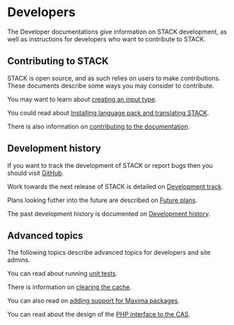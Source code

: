 # Developers

The Developer documentations give information on STACK development, as well as instructions for developers who want to contribute to STACK.

## Contributing to STACK

STACK is open source, and as such relies on users to make contributions. These documents describe some ways you may consider to contribute.

You may want to learn about [creating an input type](Creating_an_input_type.md).

You could read about [Installing language pack and translating STACK](Language_packs.md).

There is also information on [contributing to the documentation](Documentation.md).

## Development history

If you want to track the development of STACK or report bugs then you should visit [GitHub](https://github.com/maths/moodle-qtype_stack).

Work towards the next release of STACK is detailed on [Development track](Development_track.md).

Plans looking futher into the future are described on [Future plans](Future_plans.md).

The past development history is documented on [Development history](Development_history.md).

## Advanced topics

The following topics describe advanced topics for developers and site admins.

You can read about running [unit tests](Unit_tests.md).

There is information on [clearing the cache](Question_state_caching.md).

You can also read on [adding support for Maxima packages](Maxima_packages.md).

You can read about the design of the [PHP interface to the CAS](PHP-CAS.md).